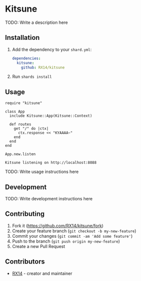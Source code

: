 # Kitsune

TODO: Write a description here

## Installation

1. Add the dependency to your `shard.yml`:

   ```yaml
   dependencies:
     kitsune:
       github: RX14/kitsune
   ```

2. Run `shards install`

## Usage

```crystal
require "kitsune"

class App
  include Kitsune::App(Kitsune::Context)
  
  def routes
    get "/" do |ctx|
      ctx.response << "KYAAAA~"
    end
  end
end

App.new.listen
```

```
Kitsune listening on http://localhost:8088
```

TODO: Write usage instructions here

## Development

TODO: Write development instructions here

## Contributing

1. Fork it (<https://github.com/RX14/kitsune/fork>)
2. Create your feature branch (`git checkout -b my-new-feature`)
3. Commit your changes (`git commit -am 'Add some feature'`)
4. Push to the branch (`git push origin my-new-feature`)
5. Create a new Pull Request

## Contributors

- [RX14](https://github.com/RX14) - creator and maintainer
